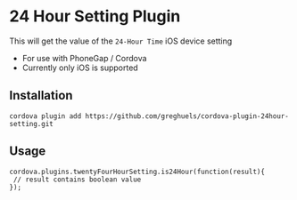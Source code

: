 # 24 Hour Setting Plugin


This will get the value of the `24-Hour Time` iOS device setting

- For use with PhoneGap / Cordova
- Currently only iOS is supported

## Installation

`cordova plugin add https://github.com/greghuels/cordova-plugin-24hour-setting.git`

## Usage

```
cordova.plugins.twentyFourHourSetting.is24Hour(function(result){
 // result contains boolean value
});
```